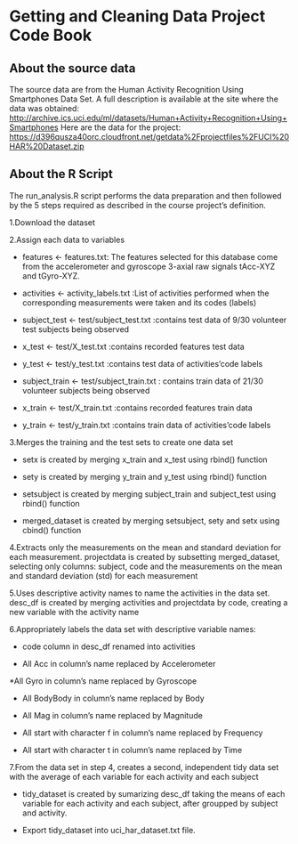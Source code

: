 # Getting and Cleaning Data Project Code Book

## About the source data

The source data are from the Human Activity Recognition Using
Smartphones Data Set. A full description is available at the site where
the data was obtained:
<http://archive.ics.uci.edu/ml/datasets/Human+Activity+Recognition+Using+Smartphones>
Here are the data for the project:
<https://d396qusza40orc.cloudfront.net/getdata%2Fprojectfiles%2FUCI%20HAR%20Dataset.zip>

## About the R Script

The run\_analysis.R script performs the data preparation and then
followed by the 5 steps required as described in the course project’s
definition.

1.Download the dataset

2.Assign each data to variables

-   features &lt;- features.txt: The features selected for this database
    come from the accelerometer and gyroscope 3-axial raw signals
    tAcc-XYZ and tGyro-XYZ.

-   activities &lt;- activity\_labels.txt :List of activities performed
    when the corresponding measurements were taken and its codes
    (labels)

-   subject\_test &lt;- test/subject\_test.txt :contains test data of
    9/30 volunteer test subjects being observed

-   x\_test &lt;- test/X\_test.txt :contains recorded features test data

-   y\_test &lt;- test/y\_test.txt :contains test data of
    activities’code labels

-   subject\_train &lt;- test/subject\_train.txt : contains train data
    of 21/30 volunteer subjects being observed

-   x\_train &lt;- test/X\_train.txt :contains recorded features train
    data

-   y\_train &lt;- test/y\_train.txt :contains train data of
    activities’code labels

3.Merges the training and the test sets to create one data set

-   setx is created by merging x\_train and x\_test using rbind()
    function

-   sety is created by merging y\_train and y\_test using rbind()
    function

-   setsubject is created by merging subject\_train and subject\_test
    using rbind() function

-   merged\_dataset is created by merging setsubject, sety and setx
    using cbind() function

4.Extracts only the measurements on the mean and standard deviation for
each measurement. projectdata is created by subsetting merged\_dataset,
selecting only columns: subject, code and the measurements on the mean
and standard deviation (std) for each measurement

5.Uses descriptive activity names to name the activities in the data
set. desc\_df is created by merging activities and projectdata by code,
creating a new variable with the activity name

6.Appropriately labels the data set with descriptive variable names:

-   code column in desc\_df renamed into activities

-   All Acc in column’s name replaced by Accelerometer

\*All Gyro in column’s name replaced by Gyroscope

-   All BodyBody in column’s name replaced by Body

-   All Mag in column’s name replaced by Magnitude

-   All start with character f in column’s name replaced by Frequency

-   All start with character t in column’s name replaced by Time

7.From the data set in step 4, creates a second, independent tidy data
set with the average of each variable for each activity and each subject

-   tidy\_dataset is created by sumarizing desc\_df taking the means of
    each variable for each activity and each subject, after groupped by
    subject and activity.

-   Export tidy\_dataset into uci\_har\_dataset.txt file.
